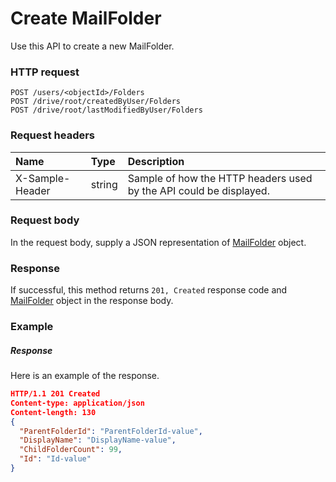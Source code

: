 # Create MailFolder

Use this API to create a new MailFolder.
### HTTP request
```http
POST /users/<objectId>/Folders
POST /drive/root/createdByUser/Folders
POST /drive/root/lastModifiedByUser/Folders

```
### Request headers
| Name       | Type | Description|
|:---------------|:--------|:----------|
| X-Sample-Header  | string  | Sample of how the HTTP headers used by the API could be displayed.|

### Request body
In the request body, supply a JSON representation of [MailFolder](../resources/mailfolder.md) object.


### Response
If successful, this method returns `201, Created` response code and [MailFolder](../resources/mailfolder.md) object in the response body.

### Example
##### Response
Here is an example of the response.
```json
HTTP/1.1 201 Created
Content-type: application/json
Content-length: 130
{
  "ParentFolderId": "ParentFolderId-value",
  "DisplayName": "DisplayName-value",
  "ChildFolderCount": 99,
  "Id": "Id-value"
}
```

<!-- uuid: 831cb362-9da6-429a-8c20-c997e43169be
2015-10-12 23:19:40 UTC -->